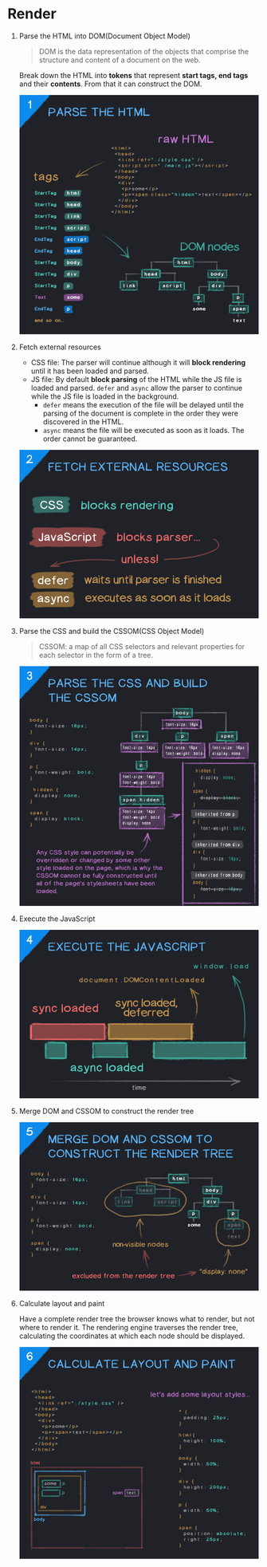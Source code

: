 # Render

1. Parse the HTML into DOM(Document Object Model)
    
    > DOM is the data representation of the objects that comprise the structure and content of a document on the web.
    > 
    
    Break down the HTML into ************tokens************ that represent ******************************************start tags, end tags****************************************** and their ****************contents****************. From that it can construct the DOM.
    
    ![Untitled](html.png)
    
2. Fetch external resources
    - CSS file: The parser will continue although it will **block rendering** until it has been loaded and parsed.
    - JS file: By default **block parsing** of the HTML while the JS file is loaded and parsed. `defer` and `async` allow the parser to continue while the JS file is loaded in the background.
        - `defer` means the execution of the file will be delayed until the parsing of the document is complete in the order they were discovered in the HTML.
        - `async` means the file will be executed as soon as it loads. The order cannot be guaranteed.
    
    ![Untitled](fetch.png)
    
3. Parse the CSS and build the CSSOM(CSS Object Model)
    
    > CSSOM: a map of all CSS selectors and relevant properties for each selector in the form of a tree.
    > 
    
    ![Untitled](css.png)
    
4. Execute the JavaScript
    
    ![Untitled](js.png)
    
5. Merge DOM and CSSOM to construct the render tree
    
    ![Untitled](merge.png)
    
6. Calculate layout and paint
    
    Have a complete render tree the browser knows what to render, but not where to render it.  The rendering engine traverses the render tree, calculating the coordinates at which each node should be displayed.
    
    ![Untitled](paint.png)